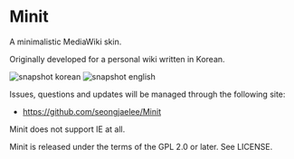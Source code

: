 Minit
=====
A minimalistic MediaWiki skin.

Originally developed for a personal wiki written in Korean.

![snapshot korean](https://github.com/seongjaelee/Minit/raw/master/img/snapshot_korean.png)
![snapshot english](https://github.com/seongjaelee/Minit/raw/master/img/snapshot_english.png)

Issues, questions and updates will be managed through the following site:
* https://github.com/seongjaelee/Minit

Minit does not support IE at all.

Minit is released under the terms of the GPL 2.0 or later. See LICENSE.
